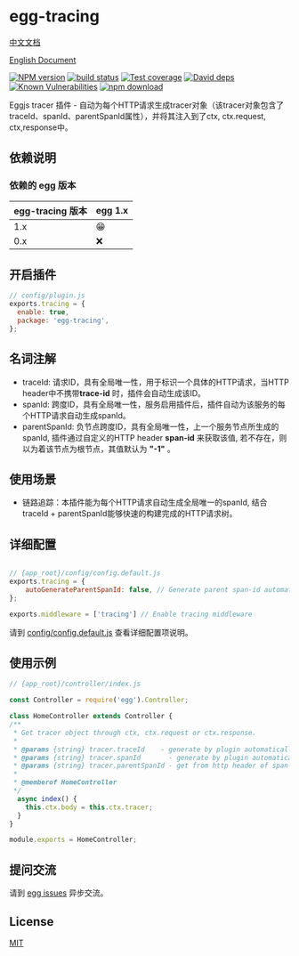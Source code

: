 # egg-tracing

[中文文档](https://github.com/JsonMa/egg-tracing/blob/master/README.zh_CN.md)

[English Document](https://github.com/JsonMa/egg-tracing/blob/master/README.md)

[![NPM version][npm-image]][npm-url]
[![build status][travis-image]][travis-url]
[![Test coverage][codecov-image]][codecov-url]
[![David deps][david-image]][david-url]
[![Known Vulnerabilities][snyk-image]][snyk-url]
[![npm download][download-image]][download-url]

[npm-image]: https://img.shields.io/npm/v/egg-tracing.svg?style=flat-square
[npm-url]: https://npmjs.org/package/egg-tracing
[travis-image]: https://img.shields.io/travis/eggjs/egg-tracing.svg?style=flat-square
[travis-url]: https://travis-ci.org/eggjs/egg-tracing
[codecov-image]: https://img.shields.io/codecov/c/github/eggjs/egg-tracing.svg?style=flat-square
[codecov-url]: https://codecov.io/github/eggjs/egg-tracing?branch=master
[david-image]: https://img.shields.io/david/eggjs/egg-tracing.svg?style=flat-square
[david-url]: https://david-dm.org/eggjs/egg-tracing
[snyk-image]: https://snyk.io/test/npm/egg-tracing/badge.svg?style=flat-square
[snyk-url]: https://snyk.io/test/npm/egg-tracing
[download-image]: https://img.shields.io/npm/dm/egg-tracing.svg?style=flat-square
[download-url]: https://npmjs.org/package/egg-tracing

Eggjs tracer 插件 - 自动为每个HTTP请求生成tracer对象（该tracer对象包含了traceId、spanId、parentSpanId属性），并将其注入到了ctx, ctx.request, ctx,response中。

## 依赖说明

### 依赖的 egg 版本

egg-tracing 版本 | egg 1.x
--- | ---
1.x | 😁
0.x | ❌

## 开启插件

```js
// config/plugin.js
exports.tracing = {
  enable: true,
  package: 'egg-tracing',
};
```

## 名词注解

- traceId: 请求ID，具有全局唯一性，用于标识一个具体的HTTP请求，当HTTP header中不携带**trace-id** 时，插件会自动生成该ID。
- spanId: 跨度ID，具有全局唯一性，服务启用插件后，插件自动为该服务的每个HTTP请求自动生成spanId。
- parentSpanId: 负节点跨度ID，具有全局唯一性，上一个服务节点所生成的spanId, 插件通过自定义的HTTP header **span-id** 来获取该值, 若不存在，则以为着该节点为根节点，其值默认为 **"-1"** 。

## 使用场景

- 链路追踪：本插件能为每个HTTP请求自动生成全局唯一的spanId, 结合traceId + parentSpanId能够快速的构建完成的HTTP请求树。

## 详细配置

```js

// {app_root}/config/config.default.js
exports.tracing = {
    autoGenerateParentSpanId: false, // Generate parent span-id automatically if http request headers doesn't include it.
};

exports.middleware = ['tracing'] // Enable tracing middleware

```

请到 [config/config.default.js](config/config.default.js) 查看详细配置项说明。

## 使用示例

```js
// {app_root}/controller/index.js

const Controller = require('egg').Controller;

class HomeController extends Controller {
/**
 * Get tracer object through ctx, ctx.request or ctx.response.
 *
 * @params {string} tracer.traceId    - generate by plugin automatically if http headers doesn't include trace-id.
 * @params {string} tracer.spanId       - generate by plugin automatically.
 * @params {string} tracer.parentSpanId - get from http header of span-id.
 * 
 * @memberof HomeController
 */
  async index() {
    this.ctx.body = this.ctx.tracer;
  }
}

module.exports = HomeController;
```

## 提问交流

请到 [egg issues](https://github.com/JsonMa/egg-tracing/issues) 异步交流。

## License

[MIT](LICENSE)
